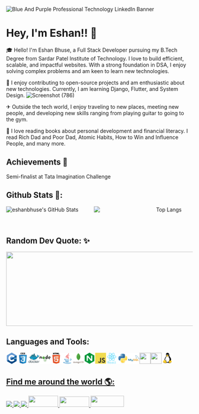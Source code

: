 
![Blue And Purple Professional Technology LinkedIn Banner](https://github.com/user-attachments/assets/7677ffea-c187-4361-9b57-e32105e72632)
# Hey, I'm Eshan!! 👋


🎓 Hello! I'm Eshan Bhuse, a Full Stack Developer pursuing my B.Tech Degree from Sardar Patel Institute of Technology. I love to build efficient, scalable, and impactful websites. 
   With a strong foundation in DSA, I enjoy solving complex problems and am keen to learn new technologies.

🎯 I enjoy contributing to open-source projects and am enthusiastic about new technologies. Currently, I am learning Django, Flutter, 
   and System Design.
![Screenshot (786)](https://github.com/user-attachments/assets/1cd8fb03-cdfc-4741-bdc7-ac3e2df0122a)


✈ Outside the tech world, I enjoy traveling to new places, meeting new people, and developing new skills ranging from playing guitar to going to the gym.

🎸 I love reading books about personal development and financial literacy. I read Rich Dad and Poor Dad, Atomic Habits, How to Win and Influence People, and many more.

## Achievements 🏅

Semi-finalist at Tata Imagination Challenge



## Github Stats 🚀:
  <a href="https://awesome-github-stats.azurewebsites.net/index.html??cardType=level&theme=algolia&preferLogin=false"> 
  <img  alt="eshanbhuse's GitHub Stats" align="left" width="47%" src="https://awesome-github-stats.azurewebsites.net/user-stats/eshanbhuse?cardType=level&theme=algolia&preferLogin=false">  
  </a>

<p align="right">
  <img align="left" width="47%" src="https://github-readme-stats.vercel.app/api/top-langs/?username=eshanbhuse&theme=dark&layout=compact" alt="Top Langs">
</p>
<br>


<br>
<br>

## Random Dev Quote: ✨
<img align="center" src="https://www.google.com/url?sa=i&url=https%3A%2F%2Fwww.webdevelopersnotes.com%2Ftake-responsibility-for-making-your-dream-a-reality&psig=AOvVaw0kgyzPoyW9rruwUVd5rcHb&ust=1740317969950000&source=images&cd=vfe&opi=89978449&ved=0CBQQjRxqFwoTCLiS6-Sz14sDFQAAAAAdAAAAABBA" style="width:800px;height:200px">

<br>

## Languages and Tools: 
<a href="https://www.w3schools.com/cpp/">
<img width="30px" height="30px" align="left" src="https://raw.githubusercontent.com/devicons/devicon/master/icons/cplusplus/cplusplus-original.svg">
<a href="https://www.w3schools.com/css/">
<img width="30px" height="30px" align="left" src="https://raw.githubusercontent.com/devicons/devicon/master/icons/css3/css3-original-wordmark.svg">
<a href="https://www.docker.com/">
<img width="30px" height="30px" align="left" src="https://raw.githubusercontent.com/devicons/devicon/master/icons/docker/docker-original-wordmark.svg">
<a href="https://nodejs.org/en">
<img width="30px" height="30px" align="left" src="https://raw.githubusercontent.com/devicons/devicon/master/icons/nodejs/nodejs-original-wordmark.svg">
<a href="https://www.w3schools.com/html/">
<img width="30px" height="30px" align="left" src="https://raw.githubusercontent.com/devicons/devicon/master/icons/html5/html5-original-wordmark.svg">
<a href="https://www.java.com/en/">
<img width="30px" height="30px" align="left" src="https://raw.githubusercontent.com/devicons/devicon/master/icons/java/java-original.svg">
<a href="https://www.w3schools.com/mongodb/">
<img width="30px" height="30px" align="left" src="https://raw.githubusercontent.com/devicons/devicon/master/icons/mongodb/mongodb-original-wordmark.svg">
<a href="https://nginx.org/">
<img width="30px" height="30px" align="left" src="https://raw.githubusercontent.com/devicons/devicon/master/icons/nginx/nginx-original.svg">
<a href="https://www.w3schools.com/js/">
<img width="30px" height="30px" align="left" src="https://raw.githubusercontent.com/devicons/devicon/master/icons/javascript/javascript-original.svg">
<a href="https://react.dev/">
<img width="30px" height="30px" align="left" src="https://raw.githubusercontent.com/devicons/devicon/master/icons/react/react-original-wordmark.svg">
<a href="https://www.python.org/">
<img width="30px" height="30px" align="left" src="https://raw.githubusercontent.com/devicons/devicon/master/icons/python/python-original.svg">
<a href="https://www.mysql.com/">
<img width="30px" height="30px" align="left" src="https://raw.githubusercontent.com/devicons/devicon/master/icons/mysql/mysql-original-wordmark.svg">
<a href="https://flutter.dev/?gad_source=1&gclid=CjwKCAiA8Lu9BhA8EiwAag16b0BEOMhfvHcLdMsd9FBEreG1cgsrl_I51-G-6iMRWssUytqv7MQe3hoC5hAQAvD_BwE&gclsrc=aw.ds">
<img width="30px" height="30px" align="left" src="https://camo.githubusercontent.com/2167e144b868512a0723b3556c44410b6fb52a0e569ef5f2768232b8b705c649/68747470733a2f2f7777772e766563746f726c6f676f2e7a6f6e652f6c6f676f732f666c7574746572696f2f666c7574746572696f2d69636f6e2e737667">
<a href="https://git-scm.com/">
<img width="30px" height="30px" align="left" src="https://camo.githubusercontent.com/ff5301ef7472dbdf522b776167a8af8c326299fe8175e53f6b052bbcc04533e3/68747470733a2f2f7777772e766563746f726c6f676f2e7a6f6e652f6c6f676f732f6769742d73636d2f6769742d73636d2d69636f6e2e737667">
<a href="https://www.linux.org/">
<img width="30px" height="30px" align="left" src="https://raw.githubusercontent.com/devicons/devicon/master/icons/linux/linux-original.svg">

   <br>
   <br>

## Find me around the world 🌎: 
<a href="https://medium.com/@eshan.bhuse">
<img src="https://camo.githubusercontent.com/290851f87e4ab0147a0e9680e78244edf16303a3c965658336d64dc41e3974ad/68747470733a2f2f696d672e736869656c64732e696f2f62616467652f6d656469756d2d2532333132313030452e7376673f267374796c653d666f722d7468652d6261646765266c6f676f3d6d656469756d266c6f676f436f6c6f723d7768697465">
<a href="www.linkedin.com/in/eshanbhuse">
<img src="https://camo.githubusercontent.com/d90c501c7f68295cfcab6a68b761ba5b1101292b8ac9895eaeca253df2e53eb3/68747470733a2f2f696d672e736869656c64732e696f2f62616467652f6c696e6b6564696e2d2532333030373742352e7376673f267374796c653d666f722d7468652d6261646765266c6f676f3d6c696e6b6564696e266c6f676f436f6c6f723d7768697465">
<a href="https://github.com/eshanbhuse">
<img src="https://camo.githubusercontent.com/9c137a831035de366198774c3260403fa2415d06ad2153a30098022f2c4249a9/68747470733a2f2f696d672e736869656c64732e696f2f62616467652f4769744875622d2532333132313030452e7376673f267374796c653d666f722d7468652d6261646765266c6f676f3d476974687562266c6f676f436f6c6f723d7768697465">
<a href="https://www.instagram.com/eshanbhuse?igsh=ZjE0dXR0dDIzeTB1">
<img style="width:80px;height:30px" src="https://camo.githubusercontent.com/4eccb7494c06c4358132bdec110cc4481f33b3e04d1be81c10f648742c0bc3f3/68747470733a2f2f696d672e736869656c64732e696f2f62616467652f696e7374616772616d2d2532334534343035462e7376673f267374796c653d666f722d7468652d6261646765266c6f676f3d696e7374616772616d266c6f676f436f6c6f723d7768697465">
<a href="mailto:eshan.bhuse@spit.ac.in">
<img src="https://static.dezeen.com/uploads/2020/10/gmail-google-logo-rebrand-workspace-design_dezeen_2364_col_0-1704x958.jpg" style="width:80px;height:28px">
<a href="https://leetcode.com/eshanbhuse">
<img src="https://blog.kakaocdn.net/dn/dyqZon/btqE0kscvyH/KVB2iWfZCj95KVWcjC7oIk/img.png" style="width:90px;height:30px">
   <br>
      <br>

<!--
**eshanbhuse/eshanbhuse** is a ✨ _special_ ✨ repository because its `README.md` (this file) appears on your GitHub profile.

Here are some ideas to get you started:

- 🔭 I’m currently working on ...
- 🌱 I’m currently learning ...
- 👯 I’m looking to collaborate on ...
- 🤔 I’m looking for help with ...
- 💬 Ask me about ...
- 📫 How to reach me: ...
- 😄 Pronouns: ...
- ⚡ Fun fact: ...
-->
